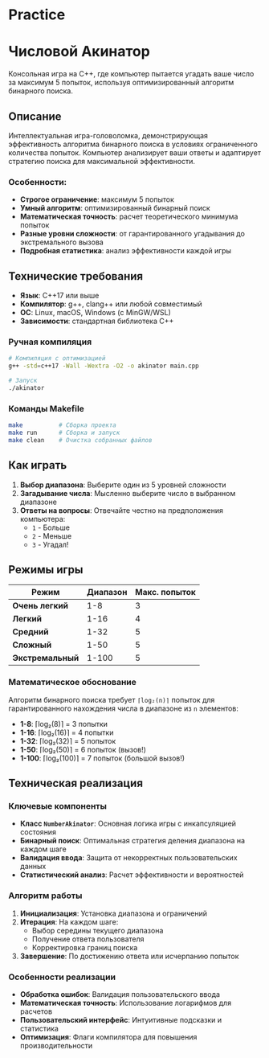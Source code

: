 # Practice
# Числовой Акинатор

Консольная игра на C++, где компьютер пытается угадать ваше число за максимум 5 попыток, используя оптимизированный алгоритм бинарного поиска.

## Описание

Интеллектуальная игра-головоломка, демонстрирующая эффективность алгоритма бинарного поиска в условиях ограниченного количества попыток. Компьютер анализирует ваши ответы и адаптирует стратегию поиска для максимальной эффективности.

### Особенности:
- **Строгое ограничение**: максимум 5 попыток
- **Умный алгоритм**: оптимизированный бинарный поиск
- **Математическая точность**: расчет теоретического минимума попыток
- **Разные уровни сложности**: от гарантированного угадывания до экстремального вызова
- **Подробная статистика**: анализ эффективности каждой игры

## Технические требования

- **Язык**: C++17 или выше
- **Компилятор**: g++, clang++ или любой совместимый
- **ОС**: Linux, macOS, Windows (с MinGW/WSL)
- **Зависимости**: стандартная библиотека C++


### Ручная компиляция

```bash
# Компиляция с оптимизацией
g++ -std=c++17 -Wall -Wextra -O2 -o akinator main.cpp

# Запуск
./akinator
```

### Команды Makefile

```bash
make          # Сборка проекта
make run      # Сборка и запуск
make clean    # Очистка собранных файлов
```

## Как играть

1. **Выбор диапазона**: Выберите один из 5 уровней сложности
2. **Загадывание числа**: Мысленно выберите число в выбранном диапазоне
3. **Ответы на вопросы**: Отвечайте честно на предположения компьютера:
   - `1` - Больше
   - `2` - Меньше  
   - `3` - Угадал!

## Режимы игры

| Режим | Диапазон | Макс. попыток | 
|-------|----------|---------------|
| **Очень легкий** | 1-8 | 3 |
| **Легкий** | 1-16 | 4 | 
| **Средний** | 1-32 | 5 | 
| **Сложный** | 1-50 | 5 | 
| **Экстремальный** | 1-100 | 5 | 

### Математическое обоснование

Алгоритм бинарного поиска требует `⌈log₂(n)⌉` попыток для гарантированного нахождения числа в диапазоне из `n` элементов:

- **1-8**: ⌈log₂(8)⌉ = 3 попытки
- **1-16**: ⌈log₂(16)⌉ = 4 попытки  
- **1-32**: ⌈log₂(32)⌉ = 5 попыток
- **1-50**: ⌈log₂(50)⌉ = 6 попыток (вызов!)
- **1-100**: ⌈log₂(100)⌉ = 7 попыток (большой вызов!)


## Техническая реализация

### Ключевые компоненты

- **Класс `NumberAkinator`**: Основная логика игры с инкапсуляцией состояния
- **Бинарный поиск**: Оптимальная стратегия деления диапазона на каждом шаге
- **Валидация ввода**: Защита от некорректных пользовательских данных
- **Статистический анализ**: Расчет эффективности и вероятностей

### Алгоритм работы

1. **Инициализация**: Установка диапазона и ограничений
2. **Итерация**: На каждом шаге:
   - Выбор середины текущего диапазона
   - Получение ответа пользователя
   - Корректировка границ поиска
3. **Завершение**: По достижению ответа или исчерпанию попыток

### Особенности реализации

- **Обработка ошибок**: Валидация пользовательского ввода
- **Математическая точность**: Использование логарифмов для расчетов
- **Пользовательский интерфейс**: Интуитивные подсказки и статистика
- **Оптимизация**: Флаги компилятора для повышения производительности


